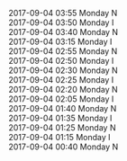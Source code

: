 2017-09-04 03:55 Monday  N  
2017-09-04 03:50 Monday  I  
2017-09-04 03:40 Monday  N  
2017-09-04 03:15 Monday  I  
2017-09-04 02:55 Monday  N  
2017-09-04 02:50 Monday  I  
2017-09-04 02:30 Monday  N  
2017-09-04 02:25 Monday  I  
2017-09-04 02:20 Monday  N  
2017-09-04 02:05 Monday  I  
2017-09-04 01:40 Monday  N  
2017-09-04 01:35 Monday  I  
2017-09-04 01:25 Monday  N  
2017-09-04 01:15 Monday  I  
2017-09-04 00:40 Monday  N  

